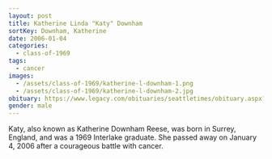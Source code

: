 ```yaml
---
layout: post
title: Katherine Linda "Katy" Downham
sortKey: Downham, Katherine
date: 2006-01-04
categories:
  - class-of-1969
tags:
  - cancer
images:
  - /assets/class-of-1969/katherine-l-downham-1.png
  - /assets/class-of-1969/katherine-l-downham-2.jpg
obituary: https://www.legacy.com/obituaries/seattletimes/obituary.aspx?n=Katherine-Reese&pid=16385564
gender: male
---
```


Katy, also known as Katherine Downham Reese, was born in Surrey, England, and was a 1969 Interlake graduate. She passed away on January 4, 2006 after a courageous battle with cancer.
